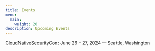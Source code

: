 ```yaml
---
title: Events
menu:
  main:
    weight: 20
description: Upcoming Events
---
```


[CloudNativeSecurityCon](https://events.linuxfoundation.org/cloudnativesecuritycon-north-america/):
June 26 – 27, 2024 — Seattle, Washington
